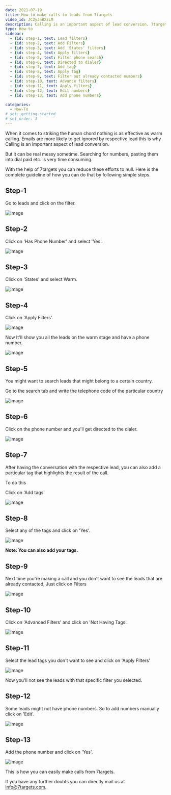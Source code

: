 ```yaml
---
date: 2021-07-19
title: How to make calls to leads from 7targets
video_id: JC2yJnBXzLM
description: Calling is an important aspect of lead conversion. 7targets make this task easy with the help of their automated tools.
type: How-to
sidebar:
  - {id: step-1, text: Lead filters}
  - {id: step-2, text: Add Filters}
  - {id: step-3, text: Add 'States' filters}
  - {id: step-4, text: Apply filters}
  - {id: step-5, text: Filter phone search}
  - {id: step-6, text: Directed to dialer}
  - {id: step-7, text: Add tag}
  - {id: step-8, text: Apply tag}
  - {id: step-9, text: Filter out already contacted numbers}
  - {id: step-10, text: Advance filters}
  - {id: step-11, text: Apply filters}
  - {id: step-12, text: Edit numbers}
  - {id: step-13, text: Add phone numbers}

categories:
  - How-To
# set: getting-started
# set_order: 3
---
```


When it comes to striking the human chord nothing is as effective as warm calling. Emails are more likely to get ignored by respective lead this is why Calling is an important aspect of lead conversion.

But it can be real messy sometime. Searching for numbers, pasting them into dial paid etc. is very time consuming.

With the help of 7targets you can reduce these efforts to null. Here is the complete guideline of how you can do that by following simple steps.

## Step-1

Go to leads and click on the filter.

![image](../../images/Call-lead-1.jpg)

## Step-2 

Click on 'Has Phone Number' and select 'Yes'.

![image](../../images/Call-lead-2.jpg)

## Step-3

Click on 'States' and select Warm.

![image](../../images/Call-lead-3.jpg)

## Step-4

Click on 'Apply Filters'.

![image](../../images/Call-lead-4.jpg)

Now It'll show you all the leads on the warm stage and have a phone number.

![image](../../images/Call-lead-5.jpg)

## Step-5 

You might want to search leads that might belong to a certain country.

Go to the search tab and write the telephone code of the particular country

![image](../../images/Call-lead-6.jpg)

## Step-6

Click on the phone number and you'll get directed to the dialer.

![image](../../images/Call-lead-7.jpg)

## Step-7

After having the conversation with the respective lead, you can also add a particular tag that highlights the result of the call.

To do this

Click on 'Add tags'

![image](../../images/Call-lead-8.jpg)

## Step-8

Select any of the tags and click on 'Yes'.

![image](../../images/Call-lead-9.jpg)

**Note: You can also add your tags.**

## Step-9

Next time you're making a call and you don't want to see the leads that are already contacted, Just click on Filters

![image](../../images/Call-lead-10.jpg)

## Step-10

Click on 'Advanced Filters' and click on 'Not Having Tags'.

![image](../../images/Call-lead-11.jpg)

## Step-11

Select the lead tags you don't want to see and click on 'Apply FIlters'

![image](../../images/Call-lead-12.jpg)

Now you'll not see the leads with that specific filter you selected.

## Step-12

Some leads might not have phone numbers. So to add numbers manually click on 'Edit'.

![image](../../images/Call-lead-13.jpg)

## Step-13

Add the phone number and click on 'Yes'.

![image](../../images/Call-lead-20.jpg)

This is how you can easily make calls from 7targets.

If you have any further doubts you can directly mail us at info@7targets.com.
